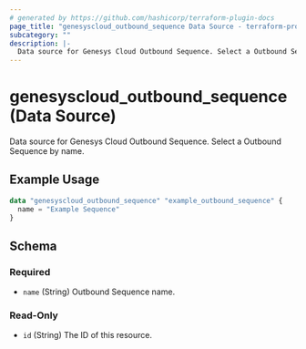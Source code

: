 ```yaml
---
# generated by https://github.com/hashicorp/terraform-plugin-docs
page_title: "genesyscloud_outbound_sequence Data Source - terraform-provider-genesyscloud"
subcategory: ""
description: |-
  Data source for Genesys Cloud Outbound Sequence. Select a Outbound Sequence by name.
---
```


# genesyscloud_outbound_sequence (Data Source)

Data source for Genesys Cloud Outbound Sequence. Select a Outbound Sequence by name.

## Example Usage

```terraform
data "genesyscloud_outbound_sequence" "example_outbound_sequence" {
  name = "Example Sequence"
}
```

<!-- schema generated by tfplugindocs -->
## Schema

### Required

- `name` (String) Outbound Sequence name.

### Read-Only

- `id` (String) The ID of this resource.
